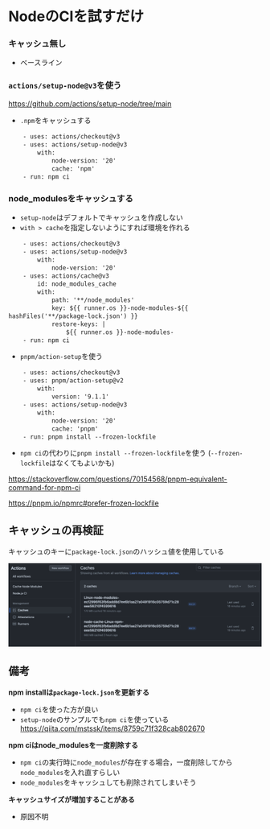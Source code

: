 # NodeのCIを試すだけ

### キャッシュ無し

-   ベースライン

### `actions/setup-node@v3`を使う

https://github.com/actions/setup-node/tree/main

-   `.npm`をキャッシュする

```
    - uses: actions/checkout@v3
    - uses: actions/setup-node@v3
        with:
            node-version: '20'
            cache: 'npm'
    - run: npm ci
```

### node_modulesをキャッシュする

-   `setup-node`はデフォルトでキャッシュを作成しない
-   `with > cache`を指定しないようにすれば環境を作れる

```
    - uses: actions/checkout@v3
    - uses: actions/setup-node@v3
        with:
            node-version: '20'
    - uses: actions/cache@v3
        id: node_modules_cache
        with:
            path: '**/node_modules'
            key: ${{ runner.os }}-node-modules-${{ hashFiles('**/package-lock.json') }}
            restore-keys: |
                ${{ runner.os }}-node-modules-
    - run: npm ci
```

-   `pnpm/action-setup`を使う

```
    - uses: actions/checkout@v3
    - uses: pnpm/action-setup@v2
        with:
            version: '9.1.1'
    - uses: actions/setup-node@v3
        with:
            node-version: '20'
            cache: 'pnpm'
    - run: pnpm install --frozen-lockfile
```

-   `npm ci`の代わりに`pnpm install --frozen-lockfile`を使う (`--frozen-lockfile`はなくてもよいかも)

https://stackoverflow.com/questions/70154568/pnpm-equivalent-command-for-npm-ci

https://pnpm.io/npmrc#prefer-frozen-lockfile

## キャッシュの再検証

キャッシュのキーに`package-lock.json`のハッシュ値を使用している

![alt text](img/README.png)

## 備考

**npm installは`package-lock.json`を更新する**

-   `npm ci`を使った方が良い
-   `setup-node`のサンプルでも`npm ci`を使っている
    https://qiita.com/mstssk/items/8759c71f328cab802670

**npm ciはnode_modulesを一度削除する**

-   `npm ci`の実行時に`node_modules`が存在する場合，一度削除してから`node_modules`を入れ直すらしい
-   `node_modules`をキャッシュしても削除されてしまいそう

**キャッシュサイズが増加することがある**

-   原因不明
